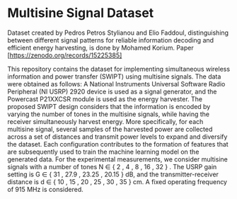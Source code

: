# Multisine Signal Dataset

Dataset created by Pedros Petros Stylianou and Elio Faddoul, distinguishing between different signal patterns for reliable information decoding and efficient energy harvesting, is done by Mohamed Korium. Paper [https://zenodo.org/records/15225385]

This repository contains the dataset for implementing simultaneous wireless information and power transfer (SWIPT) using multisine signals. The data were obtained as follows: A National Instruments Universal Software Radio Peripheral (NI USRP) 2920 device is used as a signal generator, and the Powercast P21XXCSR module is used as the energy harvester. The proposed SWIPT design considers that the information is encoded by varying the number of tones in the multisine signals, while having the receiver simultaneously harvest energy. More specifically, for each multisine signal, several samples of the harvested power are collected across a set of distances and transmit power levels to expand and diversify the dataset. Each configuration contributes to the formation of features that are subsequently used to train the machine learning model on the generated data. For the experimental measurements, we consider multisine signals with a number of tones N ∈ { 2 , 4 , 8 , 16 , 32 } . The USRP gain setting is G ∈ { 31 , 27.9 , 23.25 , 20.15 } dB, and the transmitter-receiver distance is d ∈ { 10 , 15 , 20 , 25 , 30 , 35 } cm. A fixed operating frequency of 915 MHz is considered.
